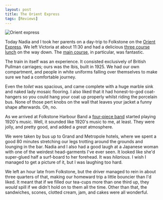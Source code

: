 ```yaml
---
layout: post
title: The Orient Express
tags: [Reviews]
---
```


<div class="right">
<img src="http://farm2.static.flickr.com/1374/582696077_6ade4cc09b_m.jpg" alt="Orient express">
</div>

Today Nadia and I took her parents on a day-trip to Folkstone on the <a href="http://www.orient-express.com/web/luxury/trains_cruises/journey_planner_uk.jsp">Orient Express</a>. We left Victoria at about 11:30 and had a delicious <a href="http://flickr.com/photos/skugg/582701275">three course lunch</a> on the way down. The <a href="http://flickr.com/photos/skugg/583042524/">main course</a>, in particular, was fantastic.

The train in itself was an experience. It consisted exclusively of British Pullman carriages; ours was the Ibis, built in 1925. We had our own compartment, and people in white uniforms falling over themselves to make sure we had a comfortable journey.

Even the *toilet* was spacious, and came complete with a huge marble sink and naked lady mosaic flooring. I also liked that it had honest-to-god coat-hangers so you could hang your coat up properly whilst riding the porcelain bus. None of those pert knobs on the wall that leaves your jacket a funny shape afterwards. Oh, no.

As we arrived at Folkstone Harbour Band a <a href="http://flickr.com/photos/skugg/583046980/">four-piece band</a> started playing 1920's music. Well, it sounded like 1920's music to me, at least. They were jolly, and pretty good, and added a *great* atmosphere.

We were taken by bus up to Grand and Metropole hotels, where we spent a good 80 minutes stretching our legs trotting around the grounds and lounging in the bar. Nadia and I also had a good laugh at a Japanese woman with one of the weirdest head-garments I've ever seen. It looked like she'd super-glued half a surf-board to her forehead. It was *hilarious*. I wish I managed to get a picture of it, but I was laughing too hard.

We left an hour late from Folkstone, but the driver managed to rein in about three quarters of that, making our homeward trip a little bouncier than I'd liked. It meant that if we filled our tea-cups more than one third up, they *would* spill if we didn't hold on to them all the time. Other than that, the sandwiches, scones, clotted cream, jam, and cakes were all wonderful.

